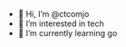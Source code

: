 - 👋 Hi, I’m @ctcomjo
- 👀 I’m interested in tech
- 🌱 I’m currently learning go


<!---
ctcomjo/ctcomjo is a ✨ special ✨ repository because its `README.md` (this file) appears on your GitHub profile.
You can click the Preview link to take a look at your changes.
--->
